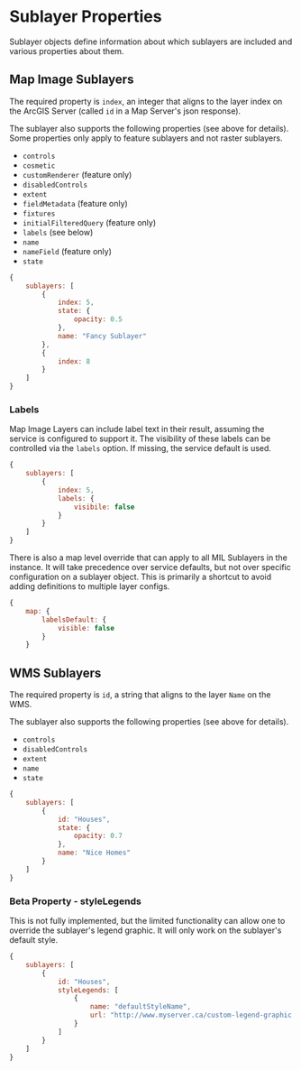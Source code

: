 # Sublayer Properties

Sublayer objects define information about which sublayers are included and various properties about them.

## Map Image Sublayers

The required property is `index`, an integer that aligns to the layer index on the ArcGIS Server (called `id` in a Map Server's json response).

The sublayer also supports the following properties (see above for details). Some properties only apply to feature sublayers and not raster sublayers.

- `controls`
- `cosmetic`
- `customRenderer` (feature only)
- `disabledControls`
- `extent`
- `fieldMetadata` (feature only)
- `fixtures`
- `initialFilteredQuery` (feature only)
- `labels` (see below)
- `name`
- `nameField` (feature only)
- `state`

```js
{
    sublayers: [
        {
            index: 5,
            state: {
                opacity: 0.5
            },
            name: "Fancy Sublayer"
        },
        {
            index: 8
        }
    ]
}
```

### Labels

Map Image Layers can include label text in their result, assuming the service is configured to support it. The visibility of these labels can be controlled via the `labels` option. If missing, the service default is used.

```js
{
    sublayers: [
        {
            index: 5,
            labels: {
                visibile: false
            }
        }
    ]
}
```

There is also a map level override that can apply to all MIL Sublayers in the instance. It will take precedence over service defaults, but not over specific configuration on a sublayer object. This is primarily a shortcut to avoid adding definitions to multiple layer configs.

```js
{
    map: {
        labelsDefault: {
            visible: false 
        }
    }
```

## WMS Sublayers

The required property is `id`, a string that aligns to the layer `Name` on the WMS.

The sublayer also supports the following properties (see above for details).

- `controls`
- `disabledControls`
- `extent`
- `name`
- `state`

```js
{
    sublayers: [
        {
            id: "Houses",
            state: {
                opacity: 0.7
            },
            name: "Nice Homes"
        }
    ]
}
```

### Beta Property - styleLegends

This is not fully implemented, but the limited functionality can allow one to override the sublayer's legend graphic. It will only work on the sublayer's default style.

```js
{
    sublayers: [
        {
            id: "Houses",
            styleLegends: [
                {
                    name: "defaultStyleName",
                    url: "http://www.myserver.ca/custom-legend-graphic.png"
                }
            ]
        }
    ]
}
```
